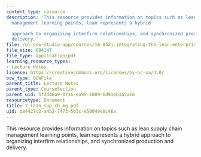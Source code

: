 ```yaml
---
content_type: resource
description: 'This resource provides information on topics such as lean supply chain
  management learning points, lean represents a hybrid

  approach to organizing interfirm relationships, and synchronized production and
  delivery.'
file: /ol-ocw-studio-app/courses/16-852j-integrating-the-lean-enterprise-fall-2005/b84427c2a4b274735b3ce50049e0c46a_7_lean_sup_ch_mg.pdf
file_size: 694147
file_type: application/pdf
learning_resource_types:
- Lecture Notes
license: https://creativecommons.org/licenses/by-nc-sa/4.0/
ocw_type: OCWFile
parent_title: Lecture Notes
parent_type: CourseSection
parent_uid: 5f2d46a9-0716-ea95-1809-6d91eb1a5a16
resourcetype: Document
title: 7_lean_sup_ch_mg.pdf
uid: b84427c2-a4b2-7473-5b3c-e50049e0c46a
---
```

This resource provides information on topics such as lean supply chain management learning points, lean represents a hybrid
approach to organizing interfirm relationships, and synchronized production and delivery.
